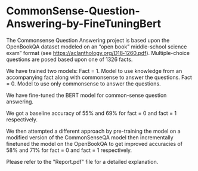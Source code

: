 # CommonSense-Question-Answering-by-FineTuningBert

The Commonsense Question Answering project is based upon the OpenBookQA dataset modeled on an “open book” middle-school science exam” format (see https://aclanthology.org/D18‐1260.pdf). Multiple-choice questions are posed based upon one of 1326 facts.

We have trained two models:
Fact = 1. Model to use knowledge from an accompanying fact along with commonsense to answer the questions.
Fact = 0. Model to use only commonsense to answer the questions.

We have fine-tuned the BERT model for common-sense question answering.

We got a baseline accuracy of 55% and 69% for fact = 0 and fact = 1 respectively.

We then attempted a different approach by pre-training the model on a modified version of the CommonSenseQA model then incrementally finetuned the model on the OpenBookQA to get improved accuracies of 58% and 71% for fact = 0 and fact = 1 respectively.

Please refer to the "Report.pdf" file for a detailed explanation.
